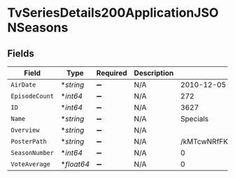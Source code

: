 # TvSeriesDetails200ApplicationJSONSeasons


## Fields

| Field                            | Type                             | Required                         | Description                      | Example                          |
| -------------------------------- | -------------------------------- | -------------------------------- | -------------------------------- | -------------------------------- |
| `AirDate`                        | **string*                        | :heavy_minus_sign:               | N/A                              | 2010-12-05                       |
| `EpisodeCount`                   | **int64*                         | :heavy_minus_sign:               | N/A                              | 272                              |
| `ID`                             | **int64*                         | :heavy_minus_sign:               | N/A                              | 3627                             |
| `Name`                           | **string*                        | :heavy_minus_sign:               | N/A                              | Specials                         |
| `Overview`                       | **string*                        | :heavy_minus_sign:               | N/A                              |                                  |
| `PosterPath`                     | **string*                        | :heavy_minus_sign:               | N/A                              | /kMTcwNRfFKCZ0O2OaBZS0nZ2AIe.jpg |
| `SeasonNumber`                   | **int64*                         | :heavy_minus_sign:               | N/A                              | 0                                |
| `VoteAverage`                    | **float64*                       | :heavy_minus_sign:               | N/A                              | 0                                |